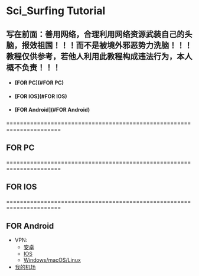 # Sci_Surfing Tutorial
## 写在前面：善用网络，合理利用网络资源武装自己的头脑，报效祖国！！！而不是被境外邪恶势力洗脑！！！教程仅供参考，若他人利用此教程构成违法行为，本人概不负责！！！
- #### [FOR PC](#FOR PC)
- #### [FOR IOS](#FOR IOS)
- #### [FOR Android](#FOR Android)
======================================================================
## FOR PC

======================================================================
## FOR IOS

======================================================================
## FOR Android


 * VPN: 
   * [安卓](https://github.com/Kr328/ClashForAndroid/releases)  
   * [IOS](https://apps.apple.com/us/app/shadowrocket/id932747118)  
   * [Windows/macOS/Linux](https://github.com/Fndroid/clash_for_windows_pkg/releases)
* [我的机场](https://www.easy2022.com/auth/register?code=k4qb)
